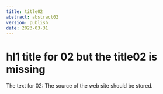 ```yaml
---
title: title02 
abstract: abstract02
version: publish
date: 2023-03-31
---
```


# hl1 title for 02 but the title02 is missing
The text for 02: The source of the web site should be stored.

 